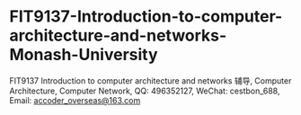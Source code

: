 # FIT9137-Introduction-to-computer-architecture-and-networks-Monash-University
FIT9137 Introduction to computer architecture and networks 辅导, Computer Architecture, Computer Network, QQ: 496352127, WeChat: cestbon_688, Email: accoder_overseas@163.com
